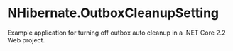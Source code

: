 # NHibernate.OutboxCleanupSetting
Example application for turning off outbox auto cleanup in a .NET Core 2.2 Web project.
